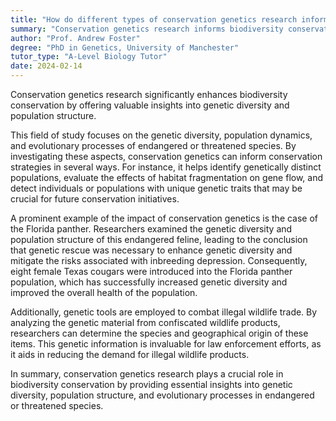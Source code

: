 ```yaml
---
title: "How do different types of conservation genetics research inform biodiversity conservation?"
summary: "Conservation genetics research informs biodiversity conservation by providing insights into genetic diversity and population structure."
author: "Prof. Andrew Foster"
degree: "PhD in Genetics, University of Manchester"
tutor_type: "A-Level Biology Tutor"
date: 2024-02-14
---
```


Conservation genetics research significantly enhances biodiversity conservation by offering valuable insights into genetic diversity and population structure.

This field of study focuses on the genetic diversity, population dynamics, and evolutionary processes of endangered or threatened species. By investigating these aspects, conservation genetics can inform conservation strategies in several ways. For instance, it helps identify genetically distinct populations, evaluate the effects of habitat fragmentation on gene flow, and detect individuals or populations with unique genetic traits that may be crucial for future conservation initiatives.

A prominent example of the impact of conservation genetics is the case of the Florida panther. Researchers examined the genetic diversity and population structure of this endangered feline, leading to the conclusion that genetic rescue was necessary to enhance genetic diversity and mitigate the risks associated with inbreeding depression. Consequently, eight female Texas cougars were introduced into the Florida panther population, which has successfully increased genetic diversity and improved the overall health of the population.

Additionally, genetic tools are employed to combat illegal wildlife trade. By analyzing the genetic material from confiscated wildlife products, researchers can determine the species and geographical origin of these items. This genetic information is invaluable for law enforcement efforts, as it aids in reducing the demand for illegal wildlife products.

In summary, conservation genetics research plays a crucial role in biodiversity conservation by providing essential insights into genetic diversity, population structure, and evolutionary processes in endangered or threatened species.
    